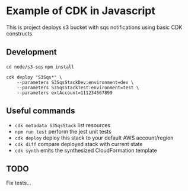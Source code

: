 # Example of CDK in Javascript

This is project deploys s3 bucket with sqs notifications using basic CDK constructs.

## Development

`cd node/s3-sqs`
`npm install`

```
cdk deploy "S3Sqs*" \
	--parameters S3SqsStackDev:environment=dev \
	--parameters S3SqsStackTest:environment=test \
	--parameters extAccount=111234567899 
```

## Useful commands
 * `cdk metadata S3SqsStack` list resources
 * `npm run test`         perform the jest unit tests
 * `cdk deploy`           deploy this stack to your default AWS account/region
 * `cdk diff`             compare deployed stack with current state
 * `cdk synth`            emits the synthesized CloudFormation template

## TODO

Fix tests...